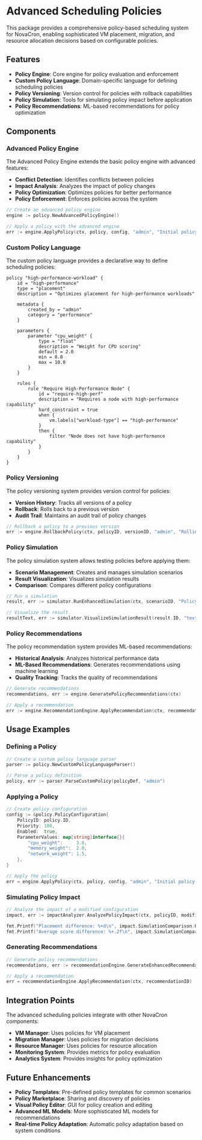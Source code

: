 # Advanced Scheduling Policies

This package provides a comprehensive policy-based scheduling system for NovaCron, enabling sophisticated VM placement, migration, and resource allocation decisions based on configurable policies.

## Features

- **Policy Engine**: Core engine for policy evaluation and enforcement
- **Custom Policy Language**: Domain-specific language for defining scheduling policies
- **Policy Versioning**: Version control for policies with rollback capabilities
- **Policy Simulation**: Tools for simulating policy impact before application
- **Policy Recommendations**: ML-based recommendations for policy optimization

## Components

### Advanced Policy Engine

The Advanced Policy Engine extends the basic policy engine with advanced features:

- **Conflict Detection**: Identifies conflicts between policies
- **Impact Analysis**: Analyzes the impact of policy changes
- **Policy Optimization**: Optimizes policies for better performance
- **Policy Enforcement**: Enforces policies across the system

```go
// Create an advanced policy engine
engine := policy.NewAdvancedPolicyEngine()

// Apply a policy with the advanced engine
err := engine.ApplyPolicy(ctx, policy, config, "admin", "Initial policy creation")
```

### Custom Policy Language

The custom policy language provides a declarative way to define scheduling policies:

```
policy "high-performance-workload" {
    id = "high-performance"
    type = "placement"
    description = "Optimizes placement for high-performance workloads"

    metadata {
        created_by = "admin"
        category = "performance"
    }

    parameters {
        parameter "cpu_weight" {
            type = "float"
            description = "Weight for CPU scoring"
            default = 2.0
            min = 0.0
            max = 10.0
        }
    }

    rules {
        rule "Require High-Performance Node" {
            id = "require-high-perf"
            description = "Requires a node with high-performance capability"
            hard_constraint = true
            when {
                vm.labels["workload-type"] == "high-performance"
            }
            then {
                filter "Node does not have high-performance capability"
            }
        }
    }
}
```

### Policy Versioning

The policy versioning system provides version control for policies:

- **Version History**: Tracks all versions of a policy
- **Rollback**: Rolls back to a previous version
- **Audit Trail**: Maintains an audit trail of policy changes

```go
// Rollback a policy to a previous version
err := engine.RollbackPolicy(ctx, policyID, versionID, "admin", "Rolling back due to performance issues")
```

### Policy Simulation

The policy simulation system allows testing policies before applying them:

- **Scenario Management**: Creates and manages simulation scenarios
- **Result Visualization**: Visualizes simulation results
- **Comparison**: Compares different policy configurations

```go
// Run a simulation
result, err := simulator.RunEnhancedSimulation(ctx, scenarioID, "Policy Simulation", "Testing policy impact")

// Visualize the result
resultText, err := simulator.VisualizeSimulationResult(result.ID, "text")
```

### Policy Recommendations

The policy recommendation system provides ML-based recommendations:

- **Historical Analysis**: Analyzes historical performance data
- **ML-Based Recommendations**: Generates recommendations using machine learning
- **Quality Tracking**: Tracks the quality of recommendations

```go
// Generate recommendations
recommendations, err := engine.GeneratePolicyRecommendations(ctx)

// Apply a recommendation
err := engine.RecommendationEngine.ApplyRecommendation(ctx, recommendationID)
```

## Usage Examples

### Defining a Policy

```go
// Create a custom policy language parser
parser := policy.NewCustomPolicyLanguageParser()

// Parse a policy definition
policy, err := parser.ParseCustomPolicy(policyDef, "admin")
```

### Applying a Policy

```go
// Create policy configuration
config := &policy.PolicyConfiguration{
    PolicyID: policy.ID,
    Priority: 100,
    Enabled:  true,
    ParameterValues: map[string]interface{}{
        "cpu_weight":     3.0,
        "memory_weight":  2.0,
        "network_weight": 1.5,
    },
}

// Apply the policy
err = engine.ApplyPolicy(ctx, policy, config, "admin", "Initial policy creation")
```

### Simulating Policy Impact

```go
// Analyze the impact of a modified configuration
impact, err := impactAnalyzer.AnalyzePolicyImpact(ctx, policyID, modifiedConfig, vms, nodes)

fmt.Printf("Placement difference: %+d\n", impact.SimulationComparison.PlacementDiff)
fmt.Printf("Average score difference: %+.2f\n", impact.SimulationComparison.AverageScoreDiff)
```

### Generating Recommendations

```go
// Generate policy recommendations
recommendations, err := recommendationEngine.GenerateEnhancedRecommendations(ctx)

// Apply a recommendation
err = recommendationEngine.ApplyRecommendation(ctx, recommendationID)
```

## Integration Points

The advanced scheduling policies integrate with other NovaCron components:

- **VM Manager**: Uses policies for VM placement
- **Migration Manager**: Uses policies for migration decisions
- **Resource Manager**: Uses policies for resource allocation
- **Monitoring System**: Provides metrics for policy evaluation
- **Analytics System**: Provides insights for policy optimization

## Future Enhancements

- **Policy Templates**: Pre-defined policy templates for common scenarios
- **Policy Marketplace**: Sharing and discovery of policies
- **Visual Policy Editor**: GUI for policy creation and editing
- **Advanced ML Models**: More sophisticated ML models for recommendations
- **Real-time Policy Adaptation**: Automatic policy adaptation based on system conditions
